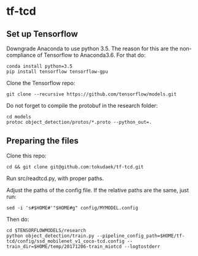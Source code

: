 # tf-tcd

## Set up Tensorflow
Downgrade Anaconda to use python 3.5. The reason for this are the non-compliance of Tensorflow to Anaconda3.6. For that do:

```
conda install python=3.5
pip install tensorflow tensorflow-gpu
```

Clone the Tensorflow repo:
```
git clone --recursive https://github.com/tensorflow/models.git
```

Do not forget to compile the protobuf in the research folder:
```
cd models
protoc object_detection/protos/*.proto --python_out=.
```

## Preparing the files
Clone this repo:
```
cd && git clone git@github.com:tokudaek/tf-tcd.git
```

Run src/readtcd.py, with proper paths.


Adjust the paths of the config file. If the relative paths are the same, just run:
```
sed -i 's#$HOME#'"$HOME#g" config/MYMODEL.config
```

Then do:
```
cd $TENSORFLOWMODELS/research
python object_detection/train.py --pipeline_config_path=$HOME/tf-tcd/config/ssd_mobilenet_v1_coco-tcd.config --train_dir=$HOME/temp/20171206-train_miotcd --logtostderr   
```
